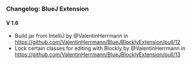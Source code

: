 ### Changelog: BlueJ Extension

#### V 1.6 
* Build jar from IntelliJ by @ValentinHerrmann in https://github.com/ValentinHerrmann/BlueJBlocklyExtension/pull/12
* Lock certain classes for editing with Blockly by @ValentinHerrmann in https://github.com/ValentinHerrmann/BlueJBlocklyExtension/pull/13
